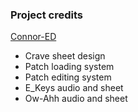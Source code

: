 ### Project credits

[Connor-ED](https://github.com/Connor-ed)
- Crave sheet design
- Patch loading system
- Patch editing system
- E_Keys audio and sheet
- Ow-Ahh audio and sheet

